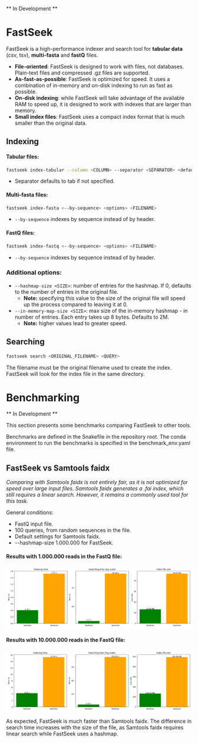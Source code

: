 ** In Development **

# FastSeek

FastSeek is a high-performance indexer and search tool for **tabular data** (csv, tsv), **multi-fasta** and **fastQ** files.

* **File-oriented**: FastSeek is designed to work with files, not databases. Plain-text files and compressed .gz files are supported.
* **As-fast-as-possible**: FastSeek is optimized for speed. It uses a combination of in-memory and on-disk indexing to run as fast as possible.
* **On-disk indexing**: while FastSeek will take advantage of the available RAM to speed up, it is designed to work with indexes that are larger than memory.
* **Small index files**: FastSeek uses a compact index format that is much smaller than the original data.

## Indexing
#### Tabular files:
```bash
fastseek index-tabular --column <COLUMN> --separator <SEPARATOR> <default '\t'> <options> <FILENAME>
```
* Separator defaults to tab if not specified.

#### Multi-fasta files:
```bash
fastseek index-fasta <--by-sequence> <options> <FILENAME>
```
* `--by-sequence` indexes by sequence instead of by header.

#### FastQ files:
```bash
fastseek index-fastq <--by-sequence> <options> <FILENAME>
```
* `--by-sequence` indexes by sequence instead of by header.

### Additional options:
* `--hashmap-size <SIZE>`: number of entries for the hashmap. If 0, defaults to the number of entries in the original file.
    * **Note:** specifying this value to the size of the original file will speed up the process compared to leaving it at 0.
* `--in-memory-map-size <SIZE>`: max size of the in-memory hashmap - in number of entries. Each entry takes up 8 bytes. Defaults to 2M.
    * **Note:** higher values lead to greater speed.

## Searching
```bash
fastseek search <ORIGINAL_FILENAME> <QUERY>
```
The filename must be the original filename used to create the index. FastSeek will look for the index file in the same directory.

# Benchmarking
** In Development **

This section presents some benchmarks comparing FastSeek to other tools.

Benchmarks are defined in the Snakefile in the repository root. The conda environment to run the benchmarks is specified in the benchmark_env.yaml file.

## FastSeek vs Samtools faidx
*Comparing with Samtools faidx is not entirely fair, as it is not optimized for speed over large input files. Samtools faidx generates a .fai index, which still requires a linear search. However, it remains a commonly used tool for this task.*

General conditions:
* FastQ input file.
* 100 queries, from random sequences in the file.
* Default settings for Samtools faidx.
* --hashmap-size 1.000.000 for FastSeek.

#### Results with 1.000.000 reads in the FastQ file:

![Benchmark Plot](.img/plots.png)

#### Results with 10.000.000 reads in the FastQ file:

![Benchmark Plot](.img/plots_10M.png)

As expected, FastSeek is much faster than Samtools faidx. The difference in search time increases with the size of the file, as Samtools faidx requires linear search while FastSeek uses a hashmap.
